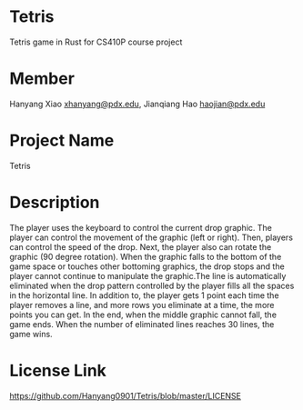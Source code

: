 # Tetris
Tetris game in Rust for CS410P course project


# Member
Hanyang Xiao <xhanyang@pdx.edu>, Jianqiang Hao <haojian@pdx.edu>


# Project Name
Tetris


# Description
The player uses the keyboard to control the current drop graphic. The player can control the movement of the graphic (left or right). Then, players can control the speed of the drop. Next, the player also can rotate the graphic (90 degree rotation).
When the graphic falls to the bottom of the game space or touches other bottoming graphics, the drop stops and the player cannot continue to manipulate the graphic.The line is automatically eliminated when the drop pattern controlled by the player fills all the spaces in the horizontal line.
In addition to, the player gets 1 point each time the player removes a line, and more rows you eliminate at a time, the more points you can get. In the end, when the middle graphic cannot fall, the game ends. When the number of eliminated lines reaches 30 lines, the game wins.


# License Link
https://github.com/Hanyang0901/Tetris/blob/master/LICENSE


